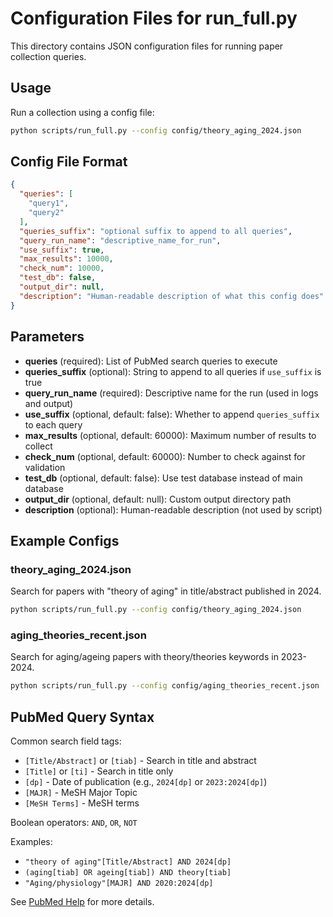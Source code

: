 # Configuration Files for run_full.py

This directory contains JSON configuration files for running paper collection queries.

## Usage

Run a collection using a config file:

```bash
python scripts/run_full.py --config config/theory_aging_2024.json
```

## Config File Format

```json
{
  "queries": [
    "query1",
    "query2"
  ],
  "queries_suffix": "optional suffix to append to all queries",
  "query_run_name": "descriptive_name_for_run",
  "use_suffix": true,
  "max_results": 10000,
  "check_num": 10000,
  "test_db": false,
  "output_dir": null,
  "description": "Human-readable description of what this config does"
}
```

## Parameters

- **queries** (required): List of PubMed search queries to execute
- **queries_suffix** (optional): String to append to all queries if `use_suffix` is true
- **query_run_name** (required): Descriptive name for the run (used in logs and output)
- **use_suffix** (optional, default: false): Whether to append `queries_suffix` to each query
- **max_results** (optional, default: 60000): Maximum number of results to collect
- **check_num** (optional, default: 60000): Number to check against for validation
- **test_db** (optional, default: false): Use test database instead of main database
- **output_dir** (optional, default: null): Custom output directory path
- **description** (optional): Human-readable description (not used by script)

## Example Configs

### theory_aging_2024.json
Search for papers with "theory of aging" in title/abstract published in 2024.

```bash
python scripts/run_full.py --config config/theory_aging_2024.json
```

### aging_theories_recent.json
Search for aging/ageing papers with theory/theories keywords in 2023-2024.

```bash
python scripts/run_full.py --config config/aging_theories_recent.json
```

## PubMed Query Syntax

Common search field tags:
- `[Title/Abstract]` or `[tiab]` - Search in title and abstract
- `[Title]` or `[ti]` - Search in title only
- `[dp]` - Date of publication (e.g., `2024[dp]` or `2023:2024[dp]`)
- `[MAJR]` - MeSH Major Topic
- `[MeSH Terms]` - MeSH terms

Boolean operators: `AND`, `OR`, `NOT`

Examples:
- `"theory of aging"[Title/Abstract] AND 2024[dp]`
- `(aging[tiab] OR ageing[tiab]) AND theory[tiab]`
- `"Aging/physiology"[MAJR] AND 2020:2024[dp]`

See [PubMed Help](https://pubmed.ncbi.nlm.nih.gov/help/) for more details.
